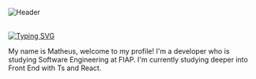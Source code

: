 <!-- Level 3: Add custom code -->

![Header](https://i.imgur.com/XClq6IE.png)
<br>
<br> 

<div align="left">

[![Typing SVG](https://readme-typing-svg.demolab.com?font=Fira+Code&weight=500&size=32&pause=1000&random=false&width=435&lines=Welcome+to+my+profile)](https://git.io/typing-svg)

</div>


<p align="left"> 
  My name is Matheus, welcome to my profile! I'm a developer who is studying Software Engineering at FIAP.
  I'm currently studying deeper into Front End with Ts and React.

</p>





<!-- [![activity graph](https://github-readme-activity-graph.vercel.app/graph?username=imneli&theme=github-dark-dimmed&custom_title=imneli%20Activity%20Graph&hide_border=true)](https://github.com/ashutosh00710/github-readme-activity-graph) -->

<br>
<br> 


